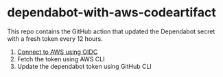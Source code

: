 # dependabot-with-aws-codeartifact
This repo contains the GitHub action that updated the Dependabot secret with a fresh token every 12 hours.

1. [Connect to AWS using OIDC](https://docs.github.com/en/actions/deployment/security-hardening-your-deployments/configuring-openid-connect-in-amazon-web-services)
2. Fetch the token using AWS CLI
3. Update the dependabot token using GitHub CLI

